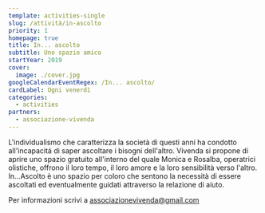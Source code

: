 ```yaml
---
template: activities-single
slug: /attività/in-ascolto
priority: 1
homepage: true
title: In... ascolto
subtitle: Uno spazio amico
startYear: 2019
cover:
  image: ./cover.jpg
googleCalendarEventRegex: /In... ascolto/
cardLabel: Ogni venerdì
categories:
  - activities
partners:
  - associazione-vivenda
---
```


<EntryInfo variant="frequency" label="Ogni venerdì" value="dalle 16:00 alle 18:00 su appuntamento"/>
<EntryInfo variant="price" label="Spazio gratuito" value=""/>
<EntryInfo variant="participants" label="Insieme a" value="**Monica Zanotti** coach motivazionale, operatrice olistica e counselor in formazione; **Rosalba Scalco** fisioterapista e operatrice olistica" bottom="6"/>

<Col initial narrow>

L'individualismo che caratterizza la società di questi anni ha condotto all'incapacitá di saper ascoltare i bisogni dell'altro.
Vivenda si propone di aprire uno spazio gratuito all'interno del quale Monica e Rosalba, operatrici olistiche, offrono il loro tempo, il loro amore e la loro sensibilità verso l'altro.
In...Ascolto è uno spazio per coloro che sentono la necessità di essere ascoltati ed eventualmente guidati attraverso la relazione di aiuto.

</Col>

<BtnLink href="mailto:associazionevivenda@gmail.com">Per informazioni scrivi a associazionevivenda@gmail.com</BtnLink>
